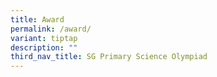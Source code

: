 ```yaml
---
title: Award
permalink: /award/
variant: tiptap
description: ""
third_nav_title: SG Primary Science Olympiad
---
```

